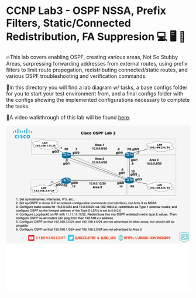 # CCNP Lab3 - OSPF NSSA, Prefix Filters, Static/Connected Redistribution, FA Suppresion :computer: :desktop_computer: :floppy_disk:

🔥This lab covers enabling OSPF, creating various areas, Not So Stubby Areas, surpressing forwarding addresses from external routes, using prefix filters to limit route propegation, redistributing connected/static routes, and various OSPF troubleshooting and verification commands.

📔In this directory you will find a lab diagram w/ tasks, a base configs folder for you to start your test environment from, and a final configs folder with the configs showing the implemented configurations necessary to complete the tasks.

🚶A video walkthrough of this lab will be found [here](https://youtube.com/c/cyberinsight).

![Lab 3 diagram](https://github.com/JohnBreth/CCNP-Labs/blob/master/OSPF/Lab3%20-%20OSPF%20Static%20Routes%2C%20Redistribution%2C%20Filtering%20Routes/Base%20Configs/Cisco%20OSPF%20Lab%203.drawio.png)
